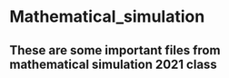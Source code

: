# Mathematical_simulation

## These are some important files from mathematical simulation 2021 class
